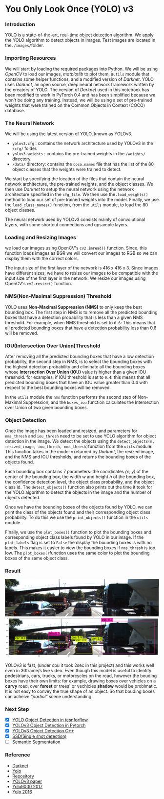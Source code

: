 # You Only Look Once (YOLO) v3 

### Introduction

YOLO is a state-of-the-art, real-time object detection algorithm. We apply the YOLO algorithm to detect objects in images. Test images are located in the`./images/`folder.

### Importing Resources

We will start by loading the required packages into Python. We will be using *OpenCV* to load our images, *matplotlib* to plot them, a`utils` module that contains some helper functions, and a modified version of *Darknet*. YOLO uses *Darknet*, an open source, deep neural network framework written by the creators of YOLO. The version of *Darknet* used in this notebook has been modified to work in PyTorch 0.4 and has been simplified because we won't be doing any training. Instead, we will be using a set of pre-trained weights that were trained on the Common Objects in Context (COCO) database. 

### The Neural Network

We will be using the latest version of YOLO, known as YOLOv3. 
* `yolov3.cfg` : contains the network architecture used by YOLOv3 in the `/cfg/` folder. 
* `yolov3.weights` : contains the pre-trained weights in the `/weights/` directory. 
* `/data/` directory: contains the `coco.names` file that has the list of the 80 object classes that the weights were trained to detect.

We start by specifying the location of the files that contain the neural network architecture, the pre-trained weights, and the object classes.  We then use *Darknet* to setup the neural network using the network architecture specified in the `cfg_file`. We then use the`.load_weights()` method to load our set of pre-trained weights into the model. Finally, we use the `load_class_names()` function, from the `utils` module, to load the 80 object classes.

The neural network used by YOLOv3 consists mainly of convolutional layers, with some shortcut connections and upsample layers. 

### Loading and Resizing Images
we load our images using OpenCV's `cv2.imread()` function. Since, this function loads images as BGR we will convert our images to RGB so we can display them with the correct colors.

The input size of the first layer of the network is 416 x 416 x 3. Since images have different sizes, we have to resize our images to be compatible with the input size of the first layer in the network. We resize our images using OpenCV's `cv2.resize()` function. 

### NMS(Non-Maximal Suppression) Threshold

YOLO uses **Non-Maximal Suppression (NMS)** to only keep the best bounding box. The first step in NMS is to remove all the predicted bounding boxes that have a detection probability that is less than a given NMS threshold. For example, when NMS threshold is set to `0.6`: This means that all predicted bounding boxes that have a detection probability less than 0.6 will be removed. 

###  IOU(Intersection Over Union)Threshold
After removing all the predicted bounding boxes that have a low detection probability, the second step in NMS, is to select the bounding boxes with the highest detection probability and eliminate all the bounding boxes whose **Intersection Over Union (IOU)** value is higher than a given IOU threshold. for examples, if IOU threshold is set to `0.4`: this means that all predicted bounding boxes that have an IOU value greater than 0.4 with respect to the best bounding boxes will be removed.

In the `utils` module the `nms` function performs the second step of Non-Maximal Suppression, and the `boxes_iou` function calculates the Intersection over Union of two given bounding boxes.

### Object Detection

Once the image has been loaded and resized, and parameters for `nms_thresh` and `iou_thresh` need to be set to use YOLO algorithm for object detection in the image. We detect the objects using the `detect_objects(m, resized_image, iou_thresh, nms_thresh)`function from the `utils` module. This function takes in the model `m` returned by *Darknet*, the resized image, and the NMS and IOU thresholds, and returns the bounding boxes of the objects found.

Each bounding box contains 7 parameters: the coordinates *(x, y)* of the center of the bounding box, the width *w* and height *h* of the bounding box, the confidence detection level, the object class probability, and the object class id. The `detect_objects()` function also prints out the time it took for the YOLO algorithm to detect the objects in the image and the number of objects detected.

Once we have the bounding boxes of the objects found by YOLO, we can print the class of the objects found and their corresponding object class probability. To do this we use the `print_objects()` function in the `utils` module.

Finally, we use the `plot_boxes()` function to plot the bounding boxes and corresponding object class labels found by YOLO in our image. If the `plot_labels` flag is set to `False` the display the bounding boxes is with no labels. This makes it easier to view the bounding boxes if `nms_thresh` is too low. The `plot_boxes()`function uses the same color to plot the bounding boxes of the same object class. 

### Result 
![input image](/YOLOv3PyTorch/images/img2.png)
![result image](/YOLOv3PyTorch/images/result.png)

YOLOv3 is fast, (under cpu it took 2sec in this project) and this works well even in 30frame/s live video. Even though this model is useful to identify pedestrians, cars, trucks, or motorcycles on the road, however the bouding boxes have their own limits: for example, drawing boxes over vehicles on a **curvy** road, over **forest** or trees' or vechicles **shadow** would be problmatic. It is not easy to convey the true shape of an object. So that bouding boxes can acheive *"partial"* scene understanding.

### Next Step
- [x] [YOLO Object Detection in tesnforflow](https://github.com/tooth2/YOLOv3-Object-Detection)
- [x] [YOLOv3 Object Detection in Pytorch](https://github.com/tooth2/YOLOv3-Pytorch)
- [x] [YOLOv3 Object Detection C++](https://github.com/tooth2/YOLOv3-Object-Detection)
- [x] [SSD(Single shot detection)](https://github.com/tooth2/SSD-Object-Detection)
- [ ] Semantic Segmentation 

### Reference 
* [Darknet](https://pjreddie.com/darknet/)
* [Yolo](https://pjreddie.com/darknet/yolo/)
* [Repository](https://github.com/pjreddie/darknet)
* [YOLOv3 paper](https://arxiv.org/abs/1804.02767) 
* [Yolo9000 2017](https://arxiv.org/abs/1612.08242)
* [Yolo 2016](https://arxiv.org/abs/1506.02640)


